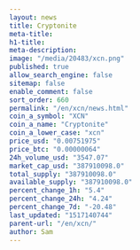 ```yaml
---
layout: news
title: Cryptonite
meta-title: 
h1-title: 
meta-description: 
image: "/media/20483/xcn.png"
published: true
allow_search_engine: false
sitemap: false
enable_comment: false
sort_order: 660
permalink: "/en/xcn/news.html"
coin_a_symbol: "XCN"
coin_a_name: "Cryptonite"
coin_a_lower_case: "xcn"
price_usd: "0.00751975"
price_btc: "0.00000064"
24h_volume_usd: "3547.07"
market_cap_usd: "387910098.0"
total_supply: "387910098.0"
available_supply: "387910098.0"
percent_change_1h: "5.4"
percent_change_24h: "4.24"
percent_change_7d: "-20.48"
last_updated: "1517140744"
parent-url: "/en/xcn/"
author: Sam
---
```


